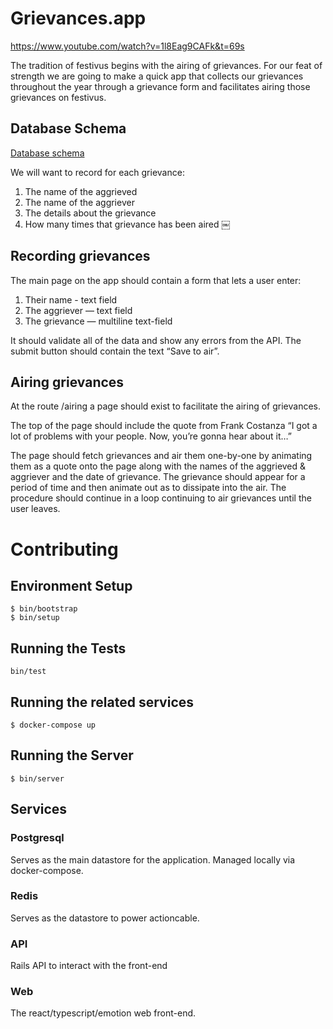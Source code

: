 # Grievances.app

https://www.youtube.com/watch?v=1l8Eag9CAFk&t=69s

The tradition of festivus begins with the airing of grievances. For our feat of strength we are going to make a quick app that collects our grievances throughout the year through a grievance form and facilitates airing those grievances on festivus.

## Database Schema

[Database schema](https://ucf420b2dff61b0911bf2957361a.previews.dropboxusercontent.com/p/thumb/ABGbi3anoGpcOnu-ViEZzlTEj1NgSFxzjDN3kE9ElRbe9fwXM5hmhTtEl9jyeO_j_Zo0l1OTnpnjpqRUcW2DKsq4wM_-iHK8bLKhZF0WYMKTO0VX2sGlMnJuxxX5fiXEDL5dqhB3Mw9zPjHJyFzKq6_G6g4S7geWkqvoTzDq5CH5BquwlcBSDoPkG0xPTFKFGoIZUttRvLqDFuQKneCF2HRfvUPABj7xhEsErjlGIOodh94tL7F-LEKGBphwg2Uc_EWZSv4oZPT2cfyHOaCVa4SJDHrnGe6xA6HaagWwT6_wR1K0pJtAZs-HAnZ8zww4msqPvPcmT-HoR68Pag5MOGVAXELJpFDsUoO-F7GQ5YFGwgY9bTurFRXpVuBHuNoABnv4Idu4wMWdQTgr5y4kpzAI/p.png?fv_content=true&size_mode=5)

We will want to record for each grievance:

1. The name of the aggrieved
2. The name of the aggriever
3. The details about the grievance
4. How many times that grievance has been aired
   ￼

## Recording grievances

The main page on the app should contain a form that lets a user enter:

1. Their name - text field
2. The aggriever — text field
3. The grievance — multiline text-field

It should validate all of the data and show any errors from the API. The submit button should contain the text “Save to air”.

## Airing grievances

At the route /airing a page should exist to facilitate the airing of grievances.

The top of the page should include the quote from Frank Costanza
“I got a lot of problems with your people. Now, you’re gonna hear about it…”

The page should fetch grievances and air them one-by-one by animating them as a quote onto the page along with the names of the aggrieved & aggriever and the date of grievance. The grievance should appear for a period of time and then animate out as to dissipate into the air. The procedure should continue in a loop continuing to air grievances until the user leaves.

# Contributing

## Environment Setup

```
$ bin/bootstrap
$ bin/setup
```

## Running the Tests

```
bin/test
```

## Running the related services

```
$ docker-compose up
```

## Running the Server

```
$ bin/server
```

## Services

### Postgresql

Serves as the main datastore for the application. Managed locally via docker-compose.

### Redis

Serves as the datastore to power actioncable.

### API

Rails API to interact with the front-end

### Web

The react/typescript/emotion web front-end.
